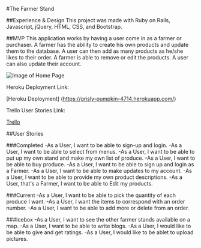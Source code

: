 #The Farmer Stand

##Experience & Design
This project was made with Ruby on Rails, Javascript, jQuery, HTML, CSS, and Bootstrap. 

##MVP
This application works by having a user come in as a farmer or purchaser. A farmer has the ability to create his own products and update them to the database. A user can then add as many products as he/she likes to their order. A farmer is able to remove or edit the products. A user can also update their account.

![Image of Home Page](https://i.imgur.com/0bQd3IO.png)

Heroku Deployment Link:

[Heroku Deployment] (https://grisly-pumpkin-4714.herokuapp.com/)

Trello User Stories Link:

[Trello](https://trello.com/b/Yd3CdbBS/wdi-project-2)


##User Stories

###Completed
-As a User, I want to be able to sign-up and login.
-As a User, I want to be able to select from menus.
-As a User, I want to be able to put up my own stand and make my own list of produce.
-As a User, I want to be able to buy produce.
-As a User, I want to be able to sign up and login as a Farmer.
-As a User, I want to be able to make updates to my account.
-As a User, I want to be able to provide my own product descriptions.
-As a User, that's a Farmer, I want to be able to Edit my products.

###Current
-As a User, I want to be able to pick the quantity of each produce I want.
-As a User, I want the items to correspond with an order number.
-As a User, I want to be able to add more or delete from an order.


###Icebox
-As a User, I want to see the other farmer stands available on a map.
-As a User, I want to be able to write blogs.
-As a User, I would like to be able to give and get ratings.
-As a User, I would like to be ablet to upload pictures.

